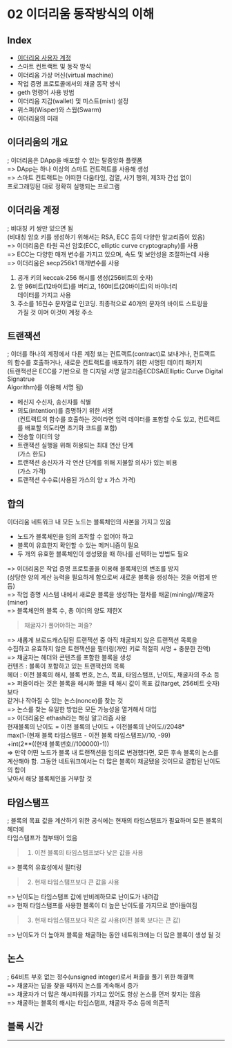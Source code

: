# 02 이더리움 동작방식의 이해

## Index  
- <a href="#이더리움계정">이더리움 사용자 계정</a>
- 스마트 컨트랙트 및 동작 방식
- 이더리움 가상 머신(virtual machine)
- 작업 증명 프로토콜에서의 채굴 동작 방식  
- geth 명령어 사용 방법
- 이더리움 지갑(wallet) 및 미스트(mist) 설정
- 위스퍼(Wisper)와 스웜(Swarm)  
- 이더리움의 미래  

## 이더리움의 개요  
; 이더리움은 DApp을 배포할 수 있는 탈중앙화 플랫폼  
=> DApp는 하나 이상의 스마트 컨트랙트를 사용해 생성  
=> 스마트 컨트랙트는 어떠한 다움타임, 검열, 사기 행위, 제3자 간섭 없이  
프로그래밍된 대로 정확히 실행되는 프로그램  


<div id="이더리움계정"></div>  

## 이더리움 계정  
; 비대칭 키 쌍만 있으면 됨  
(비대칭 암호 키를 생성하기 위해서는 RSA, ECC 등의 다양한 알고리즘이 있음)    
=> 이더리움은 타원 곡선 암호(ECC, elliptic curve cryptography)를 사용  
=> ECC는 다양한 매개 변수를 가지고 있으며, 속도 및 보안성을 조절하는데 사용  
=> 이더리움은 secp256k1 매개변수를 사용

1. 공개 키의 keccak-256 해시를 생성(256비트의 숫자)  
2. 앞 96비트(12바이트)를 버리고, 160비트(20바이트)의 바이너리  
데이터를 가지고 사용
3. 주소를 16진수 문자열로 인코딩. 최종적으로 40개의 문자의 바이트 스트링을  
가질 것 이며 이것이 계정 주소  

## 트랜잭션  
; 이더를 하나의 계정에서 다른 계정 또는 컨트랙트(contract)로 보내거나, 컨트랙트  
의 함수를 호출하거나, 새로운 컨트랙트를 배포하기 위한 서명된 데이터 패키지  
(트랜잭션은 ECC를 기반으로 한 디지털 서명 알고리즘ECDSA(Elliptic Curve Digital Signatrue  
Algorithm)를 이용해 서명 됨)  
- 메신지 수신자, 송신자를 식별
- 의도(intention)를 증명하기 위한 서명  
(컨트랙트의 함수를 호출하는 것이라면 입력 데이터를 포함할 수도 있고,
컨트랙트를 배포할 의도라면 초기화 코드를 포함)
- 전송할 이더의 양
- 트랜잭션 실행을 위해 허용되는 최대 연산 단계  
(가스 한도)
- 트랜잭션 송신자가 각 연산 단계를 위해 지불할 의사가 있는 비용  
(가스 가격)
- 트랜잭션 수수료(사용된 가스의 양 x 가스 가격)  


## 합의  
이더리움 네트워크 내 모든 노드는 블록체인의 사본을 가지고 있음  
- 노드가 블록체인을 임의 조작할 수 없어야 하고
- 블록이 유효한지 확인할 수 있는 메커니즘이 필요
- 두 개의 유효한 블록체인이 생성됐을 때 하나를 선택하는 방법도 필요  

=> 이더리움은 작업 증명 프로토콜을 이용해 블록체인의 변조를 방지  
(상당한 양의 계산 능력을 필요하게 함으로써 새로운 블록을 생성하는 것을 어렵게 만듬)  
=> 작업 증명 시스템 내에서 새로운 블록을 생성하는 절차를 채굴(mining)//채굴자(miner)    
=> 블록체인의 블록 수, 총 이더의 양도 제한X  


> 채굴자가 풀어야하는 퍼즐?   

=> 새롭게 브로드캐스팅된 트랜잭션 중 아직 채굴되지 않은 트랜잭션 목록을  
수집하고 유효하지 않은 트랜잭션을 필터링(개인 키로 적절히 서명 + 충분한 잔액)  
=> 채굴자는 헤더와 콘텐츠를 포함한 블록을 생성  
컨텐츠 : 블록이 포함하고 있는 트랜잭션의 목록  
헤더 : 이전 블록의 해시, 블록 번호, 논스, 목표, 타임스탬프, 난이도, 채굴자의 주소 등  
=> 퍼즐이라는 것은 블록을 해시화 했을 때 해시 값이 목표 값(target, 256비트 숫자)보다  
같거나 작아질 수 있는 논스(nonce)를 찾는 것  
=> 논스를 찾는 유일한 방법은 모든 가능성을 열거해서 대입  
=> 이더리움은 ethash라는 해싱 알고리즘 사용  
현재블록의 난이도 = 이전 블록의 난이도 + 이전블록의 난이도//2048*  
max(1-(현재 블록 타임스탬프 - 이전 블록 타임스탬프)//10, -99)  
+int(2**((현재 블록번호//100000)-1))  
=> 만약 어떤 노드가 블록 내 트랜잭션을 임의로 변경했다면, 모든 후속 블록의 논스를  
계산해야 함. 그동안 네트워크에서는 더 많은 블록이 채굴됐을 것이므로 결합된 난이도의 합이  
낮아서 해당 블록체인을 거부할 것  

## 타임스탬프  
; 블록의 목표 값을 계산하기 위한 공식에는 현재의 타임스탬프가 필요하며 모든 블록의 헤더에  
타임스탬프가 첨부돼어 있음  

> 1. 이전 블록의 타임스탬프보다 낮은 값을 사용  

=> 블록의 유효성에서 필터링   

> 2. 현재 타임스탬프보다 큰 값을 사용  

=> 난이도는 타임스탬프 값에 반비례하므로 난이도가 내려감  
=> 현재 타임스탬프를 사용한 블록이 더 높은 난이도를 가지므로 받아들여짐  

> 3. 현재 타임스탬프보다 작은 값 사용(이전 블록 보다는 큰 값)  

=> 난이도가 더 높아져 블록을 채굴하는 동안 네트워크에는 더 많은 블록이 생성 될 것  


## 논스  
; 64비트 부호 없는 정수(unsigned integer)로서 퍼즐을 풀기 위한 해결책  
=> 채굴자는 답을 찾을 때까지 논스를 계속해서 증가  
=> 채굴자가 더 많은 해시파워를 가지고 있어도 항상 논스를 먼저 찾지는 않음  
=> 채굴하는 블록의 해시는 타임스탬프, 채굴자 주소 등에 의존적  

## 블록 시간  





































---  


<br /><br /><br /><br /><br /><br /><br /><br /><br /><br /><br /><br />
